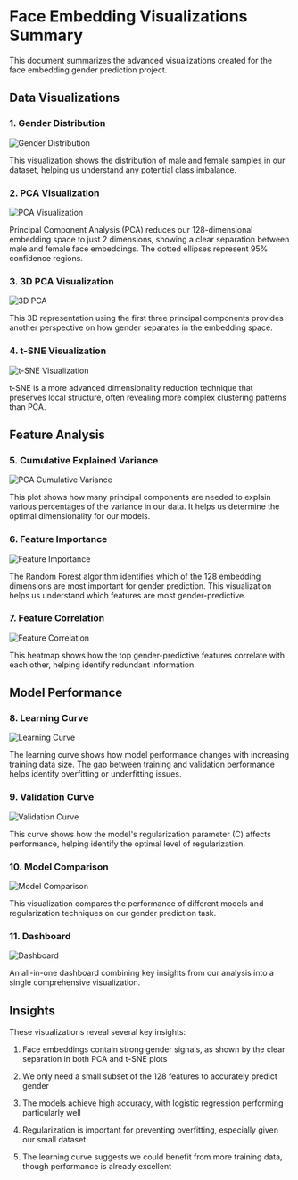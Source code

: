 # Face Embedding Visualizations Summary

This document summarizes the advanced visualizations created for the face embedding gender prediction project.

## Data Visualizations

### 1. Gender Distribution
![Gender Distribution](visualizations/gender_distribution.png)

This visualization shows the distribution of male and female samples in our dataset, helping us understand any potential class imbalance.

### 2. PCA Visualization
![PCA Visualization](visualizations/pca_visualization.png)

Principal Component Analysis (PCA) reduces our 128-dimensional embedding space to just 2 dimensions, showing a clear separation between male and female face embeddings. The dotted ellipses represent 95% confidence regions.

### 3. 3D PCA Visualization
![3D PCA](visualizations/pca_3d.png)

This 3D representation using the first three principal components provides another perspective on how gender separates in the embedding space.

### 4. t-SNE Visualization
![t-SNE Visualization](visualizations/tsne_visualization.png)

t-SNE is a more advanced dimensionality reduction technique that preserves local structure, often revealing more complex clustering patterns than PCA.

## Feature Analysis

### 5. Cumulative Explained Variance
![PCA Cumulative Variance](visualizations/pca_cumulative_variance.png)

This plot shows how many principal components are needed to explain various percentages of the variance in our data. It helps us determine the optimal dimensionality for our models.

### 6. Feature Importance
![Feature Importance](visualizations/feature_importance.png)

The Random Forest algorithm identifies which of the 128 embedding dimensions are most important for gender prediction. This visualization helps us understand which features are most gender-predictive.

### 7. Feature Correlation
![Feature Correlation](visualizations/feature_correlation.png)

This heatmap shows how the top gender-predictive features correlate with each other, helping identify redundant information.

## Model Performance

### 8. Learning Curve
![Learning Curve](visualizations/learning_curve.png)

The learning curve shows how model performance changes with increasing training data size. The gap between training and validation performance helps identify overfitting or underfitting issues.

### 9. Validation Curve
![Validation Curve](visualizations/validation_curve.png)

This curve shows how the model's regularization parameter (C) affects performance, helping identify the optimal level of regularization.

### 10. Model Comparison
![Model Comparison](visualizations/model_comparison.png)

This visualization compares the performance of different models and regularization techniques on our gender prediction task.

### 11. Dashboard
![Dashboard](visualizations/dashboard.png)

An all-in-one dashboard combining key insights from our analysis into a single comprehensive visualization.

## Insights

These visualizations reveal several key insights:

1. Face embeddings contain strong gender signals, as shown by the clear separation in both PCA and t-SNE plots

2. We only need a small subset of the 128 features to accurately predict gender

3. The models achieve high accuracy, with logistic regression performing particularly well

4. Regularization is important for preventing overfitting, especially given our small dataset

5. The learning curve suggests we could benefit from more training data, though performance is already excellent 